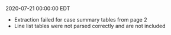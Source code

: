 2020-07-21 00:00:00 EDT


- Extraction failed for case summary tables from page 2
- Line list tables were not parsed correctly and are not included

